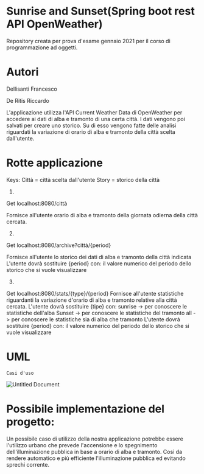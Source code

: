 # Sunrise and Sunset(Spring boot rest API OpenWeather)
Repository creata per prova d'esame gennaio 2021 per il corso di programmazione ad oggetti.

# Autori
Dellisanti Francesco

De Ritis Riccardo

L'applicazione utilizza l'API Current Weather Data di OpenWeather per accedere ai dati di alba e tramonto di una certa città.
I dati vengono poi salvati per creare uno storico. Su di esso vengono fatte delle analisi riguardati la variazione di orario di alba e tramonto della città scelta dall'utente.

# Rotte applicazione

Keys:
Città = città scelta dall'utente
Story = storico della città

1.
Get	localhost:8080/città

Fornisce all'utente orario di alba e tramonto della giornata odierna della città cercata.

2.
Get	localhost:8080/archive?città/{period}

Fornisce all'utente lo storico dei dati di alba e tramonto della città indicata
L'utente dovrà sostituire {period} con:
	il valore numerico del periodo dello storico che si vuole visualizzare

3.
Get	localhost:8080/stats/{type}/{period}
Fornisce all'utente statistiche riguardanti la variazione d'orario di alba e tramonto relative alla città cercata.
L'utente dovrà sostituire {tipe} con:
	sunrise -> per conoscere le statistiche dell'alba
	Sunset -> per conoscere le statistiche del tramonto
	all -> per conoscere le statistiche sia di alba che tramonto 
L'utente dovrà sostituire {period} con:
	il valore numerico del periodo dello storico che si vuole visualizzare
	
# UML
	Casi d'uso	
![Untitled Document](https://user-images.githubusercontent.com/71764245/102491213-2c60fa80-4070-11eb-9526-e58bf63e034a.jpg)


# Possibile implementazione del progetto:
Un possibile caso di utilizzo della nostra applicazione potrebbe essere l'utilizzo urbano che prevede l'accensione e lo spegnimento dell'illuminazione pubblica in base a orario di alba e tramonto. Così da rendere automatico e più efficiente l'illuminazione pubblica ed evitando sprechi corrente.




